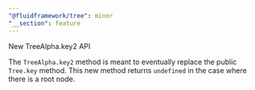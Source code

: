 ```yaml
---
"@fluidframework/tree": minor
"__section": feature
---
```

New TreeAlpha.key2 API

The `TreeAlpha.key2` method is meant to eventually replace the public `Tree.key` method.
This new method returns `undefined` in the case where there is a root node.
